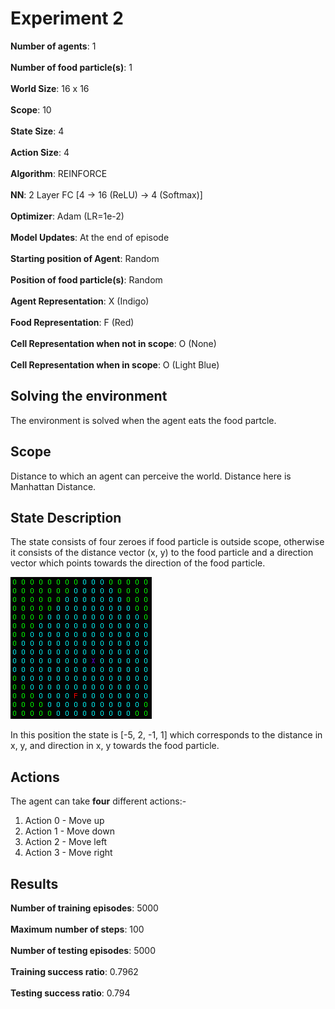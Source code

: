 # Experiment 2

**Number of agents**: 1
<br><br>
**Number of food particle(s)**: 1
<br><br>
**World Size**: 16 x 16
<br><br>
**Scope**: 10
<br><br>
**State Size**: 4
<br><br>
**Action Size**: 4
<br><br>
**Algorithm**: REINFORCE
<br><br>
**NN**: 2 Layer FC [4 -> 16 (ReLU) -> 4 (Softmax)]
<br><br>
**Optimizer**: Adam (LR=1e-2)
<br><br>
**Model Updates**: At the end of episode
<br><br>
**Starting position of Agent**: Random 
<br><br>
**Position of food particle(s)**: Random
<br><br>
**Agent Representation**: X (Indigo)
<br><br>
**Food Representation**: F (Red)
<br><br>
**Cell Representation when not in scope**: O (None)
<br><br>
**Cell Representation when in scope**: O (Light Blue)

## Solving the environment

The environment is solved when the agent eats the food partcle.

## Scope 

Distance to which an agent can perceive the world. Distance here is Manhattan Distance.

## State Description

The state consists of four zeroes if food particle is outside scope, otherwise it consists of the distance vector (x, y) to the food particle and a direction vector which points towards the direction of the food particle.

![State](images/state.png)

In this position the state is [-5, 2, -1, 1] which corresponds to the distance in x, y, and direction in x, y towards the food particle.

## Actions

The agent can take **four** different actions:-

1) Action 0 - Move up
2) Action 1 - Move down
3) Action 2 - Move left
4) Action 3 - Move right

## Results

**Number of training episodes**: 5000
<br><br>
**Maximum number of steps**: 100
<br><br>
**Number of testing episodes**: 5000
<br><br>
**Training success ratio**: 0.7962
<br><br>
**Testing success ratio**: 0.794

